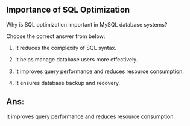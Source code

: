 ## Importance of SQL Optimization

Why is SQL optimization important in MySQL database systems?

Choose the correct answer from below:

  1. It reduces the complexity of SQL syntax.

  2. It helps manage database users more effectively.

  3. It improves query performance and reduces resource consumption.

  4. It ensures database backup and recovery.

## Ans:
It improves query performance and reduces resource consumption.
